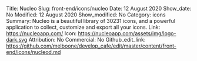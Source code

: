 Title: Nucleo
Slug: front-end/icons/nucleo
Date: 12 August 2020
Show_date: No
Modified: 12 August 2020
Show_modified: No
Category: icons
Summary: Nucleo is a beautiful library of 30231 icons, and a powerful application to collect, customize and export all your icons.
Link: https://nucleoapp.com/
Icon: https://nucleoapp.com/assets/img/logo-dark.svg
Attribution: No
Commercial: No
Github_edit_link: https://github.com/melboone/develop_cafe/edit/master/content/front-end/icons/nucleod.md